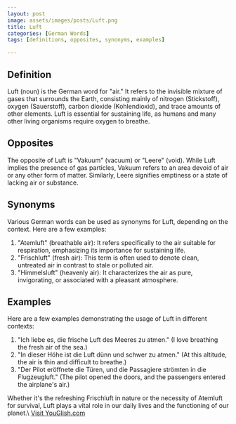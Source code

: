 ```yaml
---
layout: post
image: assets/images/posts/Luft.png
title: Luft
categories: [German Words]
tags: [definitions, opposites, synonyms, examples]

---
```


## Definition

Luft (noun) is the German word for "air." It refers to the invisible mixture of gases that surrounds the Earth, consisting mainly of nitrogen (Stickstoff), oxygen (Sauerstoff), carbon dioxide (Kohlendioxid), and trace amounts of other elements. Luft is essential for sustaining life, as humans and many other living organisms require oxygen to breathe.

## Opposites

The opposite of Luft is "Vakuum" (vacuum) or "Leere" (void). While Luft implies the presence of gas particles, Vakuum refers to an area devoid of air or any other form of matter. Similarly, Leere signifies emptiness or a state of lacking air or substance.

## Synonyms

Various German words can be used as synonyms for Luft, depending on the context. Here are a few examples:

1. "Atemluft" (breathable air): It refers specifically to the air suitable for respiration, emphasizing its importance for sustaining life.
2. "Frischluft" (fresh air): This term is often used to denote clean, untreated air in contrast to stale or polluted air.
3. "Himmelsluft" (heavenly air): It characterizes the air as pure, invigorating, or associated with a pleasant atmosphere.

## Examples

Here are a few examples demonstrating the usage of Luft in different contexts:

1. "Ich liebe es, die frische Luft des Meeres zu atmen." (I love breathing the fresh air of the sea.)
2. "In dieser Höhe ist die Luft dünn und schwer zu atmen." (At this altitude, the air is thin and difficult to breathe.)
3. "Der Pilot eröffnete die Türen, und die Passagiere strömten in die Flugzeugluft." (The pilot opened the doors, and the passengers entered the airplane's air.)

Whether it's the refreshing Frischluft in nature or the necessity of Atemluft for survival, Luft plays a vital role in our daily lives and the functioning of our planet.\ <a id="yg-widget-0" class="youglish-widget" data-query="Luft" data-lang="german" data-components="8412" data-auto-start="0" data-bkg-color="theme_light" data-title="How%20to%20pronounce%20Luft%20in%20German"  rel="nofollow" href="https://youglish.com">Visit YouGlish.com</a><script async src="https://youglish.com/public/emb/widget.js" charset="utf-8"></script>